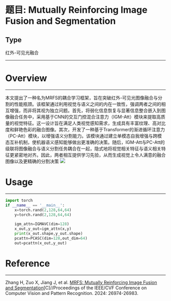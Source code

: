 # 题目: Mutually Reinforcing Image Fusion and Segmentation  
## Type
红外-可见光融合
***
# Overview  
***
本文提出了一种名为MRFS的耦合学习框架，旨在突破红外-可见光图像融合与分割的性能瓶颈。该框架通过利用视觉与语义之间的内在一致性，强调两者之间的相互增强，而非将其视为独立问题。首先，将弱化信息恢复与显著信息整合嵌入到图像融合任务中，采用基于CNN的交互门控混合注意力（IGM-Att）模块来提取高质量的视觉特征。这一设计旨在满足人类视觉感知需求，生成具有丰富纹理、高对比度和鲜艳色彩的融合图像。其次，开发了一种基于Transformer的渐进循环注意力（PC-Att）模块，以增强语义分割能力。该模块通过建立单模态自我增强与跨模态互补机制，使机器语义感知能够做出更准确的决策。随后，IGM-Att与PC-Att的级联将图像融合与语义分割任务耦合在一起，隐式地将视觉相关特征与语义相关特征更紧密地对齐。因此，两者相互提供学习先验，从而生成视觉上令人满意的融合图像以及更精确的分割决策
![](./pic/MRFS.png)  

# Usage  
***
```python
import torch
if __name__ == '__main__':
    x=torch.rand(2,128,64,64)
    y=torch.rand(2,128,64,64)
    
    igm_attn=IGMAVC(dim=128)
    x_out,y_out=igm_attn(x,y)
    print(x_out.shape,y_out.shape)
    pcattn=PCASC(dim=128,out_dim=64)
    out=pcattn(x_out,y_out)
```

# Reference  
***
Zhang H, Zuo X, Jiang J, et al. [MRFS: Mutually Reinforcing Image Fusion and Segmentation](./paper/Zhang%20等%20-%202024%20-%20MRFS%20Mutually%20Reinforcing%20Image%20Fusion%20and%20Segmen.pdf)[C]//Proceedings of the IEEE/CVF Conference on Computer Vision and Pattern Recognition. 2024: 26974-26983.